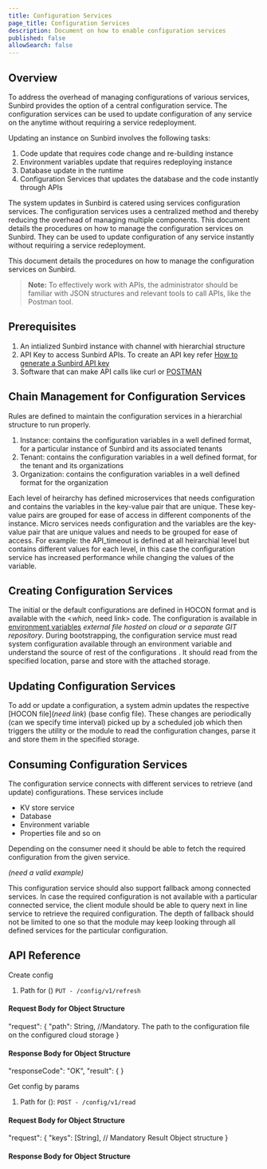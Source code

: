```yaml
---
title: Configuration Services
page_title: Configuration Services
description: Document on how to enable configuration services
published: false
allowSearch: false
---
```

## Overview
To address the overhead of managing configurations of various services, Sunbird provides the option of a central configuration service. The configuration services can be used to update configuration of any service on the anytime without requiring a service redeployment. 

Updating an instance on Sunbird involves the following tasks:

1. Code update that requires code change and re-building instance  
2. Environment variables update that requires redeploying instance 
3. Database update in the runtime
4. Configuration Services that updates the database and the code instantly through APIs 

The system updates in Sunbird is catered using services configuration services. The configuration services uses a centralized method and thereby reducing the overhead of managing multiple components. This document details the procedures on how to manage the configuration services on Sunbird. They can be used to update configuration of any service instantly without requiring a service redeployment.

This document details the procedures on how to manage the configuration services on Sunbird.

> **Note:** To effectively work with APIs, the administrator should be familiar with JSON structures and relevant tools to call APIs, like the Postman tool.

## Prerequisites

1. An intialized Sunbird instance with channel with hierarchial structure
2. API Key to access Sunbird APIs. To create an API key refer [How to generate a Sunbird API key](developer-docs/how-to-guide/generate_apikey/)
3. Software that can make API calls like curl or [POSTMAN](https://www.getpostman.com/docs/v6/postman/api_documentation/intro_to_api_documentation)

## Chain Management for Configuration Services

Rules are defined to maintain the configuration services in a hierarchial structure to run properly.   

1. Instance: contains the configuration variables in a well defined format, for a particular instance of Sunbird and its associated tenants    
2. Tenant: contains the configuration variables in a well defined format, for the tenant and its organizations
3. Organization: contains the configuration variables in a well defined format for the organization

Each level of heirarchy has defined microservices that needs configuration and contains the variables in the key-value pair that are unique. These key-value pairs are grouped for ease of access in different components of the instance. Micro services needs configuration and the variables are the key-value pair that are unique values and needs to be grouped for ease of access. For example: the API_timeout is defined at all heirarchial level but contains different values for each level, in this case the configuration service has increased performance while changing the values of the variable. 

## Creating Configuration Services

The initial or the default configurations are defined in HOCON format and is available with the <*which*, need link> code. The configuration is available in [environment variables]() *external file hosted on cloud or a separate GIT repository*. During bootstrapping, the configuration service must read system configuration available through an environment variable and understand the source of rest of the configurations <need example>. It should read <what> from the specified location, parse and store with the attached storage.

## Updating Configuration Services

To add or update a configuration, a system admin updates the respective [HOCON file](*need link*) (base config file). These changes are periodically (can we specify time interval) picked up by a scheduled job which then triggers the utility or the module to read the configuration changes, parse it and store them in the  specified storage.

## Consuming Configuration Services

The configuration service connects with different services to retrieve (and update) configurations. These services include 

  - KV store service
  - Database
  - Environment variable
  - Properties file and so on
  
Depending on the consumer need it should be able to fetch the required configuration from the given service.

*(need a valid example)*

This configuration service should also support fallback among connected services. In case the required configuration is not available with a particular connected service, the client module should be able to query next in line service to retrieve the required configuration. The depth of fallback should not be limited to one so that the module may keep looking through all defined services for the particular configuration.

## API Reference

Create config

1. Path for () `PUT - /config/v1/refresh`

#### Request Body for Object Structure

  "request": 
  {
    "path": String, //Mandatory. The path to the configuration file on the configured cloud storage
  }

#### Response Body for Object Structure

  "responseCode": "OK",
  "result": {
  }

Get config by params

1. Path for (): `POST - /config/v1/read`

#### Request Body for Object Structure 

  "request": {
    "keys": [String],   // Mandatory Result Object structure
  }

#### Response Body for Object Structure 





